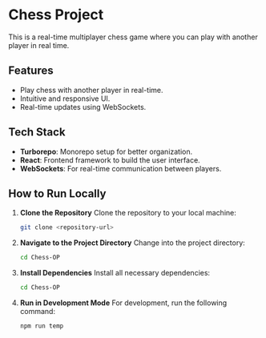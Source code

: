 # Chess Project

This is a real-time multiplayer chess game where you can play with another player in real time.

## Features
- Play chess with another player in real-time.
- Intuitive and responsive UI.
- Real-time updates using WebSockets.

## Tech Stack
- **Turborepo**: Monorepo setup for better organization.
- **React**: Frontend framework to build the user interface.
- **WebSockets**: For real-time communication between players.

## How to Run Locally

1. **Clone the Repository**
   Clone the repository to your local machine:
   ```bash
   git clone <repository-url>

2. **Navigate to the Project Directory** Change into the project directory:
    ```bash
    cd Chess-OP

3. **Install Dependencies** Install all necessary dependencies:
    ```bash
    cd Chess-OP

4. **Run in Development Mode** For development, run the following command:
    ```bash
    npm run temp
